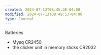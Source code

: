 ```yaml
---
created: 2024-07-13T08:45:38-04:00
modified: 2024-07-13T08:49:53-04:00
type: Journal
---
```


Batteries
- Mysq CR2450
- the clicker unit in memory sticks CR2032
